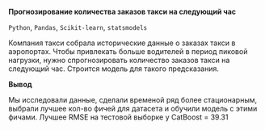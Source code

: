 **Прогнозирование количества заказов такси на следующий час**

`Python`, `Pandas`, `Scikit-learn`, `statsmodels` 

Компания такси собрала исторические данные о заказах такси в аэропортах. Чтобы привлекать больше водителей в период пиковой нагрузки, нужно спрогнозировать количество заказов такси на следующий час. Строится модель для такого предсказания.

**Вывод**

Мы исследовали данные, сделали временой ряд более стационарным, выбрали лучшее кол-во фичей для датасета и обучили модель с этими фичами. Лучшее RMSE на тестовой выборке у CatBoost = 39.31

